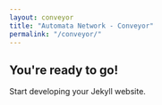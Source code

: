 ```yaml
---
layout: conveyor
title: "Automata Network - Conveyor"
permalink: "/conveyor/"
---
```


## You're ready to go!

Start developing your Jekyll website.
